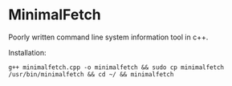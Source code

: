 # MinimalFetch
Poorly written command line system information tool in c++.

Installation:
```
g++ minimalfetch.cpp -o minimalfetch && sudo cp minimalfetch /usr/bin/minimalfetch && cd ~/ && minimalfetch
```

